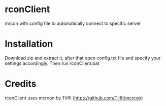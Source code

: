 # rconClient
mrcon with config file to automatically connect to specific server

# Installation

Download zip and extract it, after that open config.txt file and specify your settings accordingly. Then run rconClient.bat

# Credits
rconClient uses mcrcon by Tiiffi (https://github.com/Tiiffi/mcrcon)
